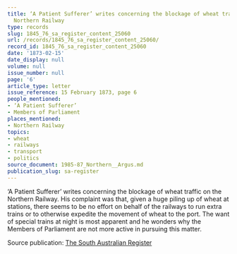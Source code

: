 ```yaml
---
title: ‘A Patient Sufferer’ writes concerning the blockage of wheat traffic on the
  Northern Railway
type: records
slug: 1845_76_sa_register_content_25060
url: /records/1845_76_sa_register_content_25060/
record_id: 1845_76_sa_register_content_25060
date: '1873-02-15'
date_display: null
volume: null
issue_number: null
page: '6'
article_type: letter
issue_reference: 15 February 1873, page 6
people_mentioned:
- ‘A Patient Sufferer’
- Members of Parliament
places_mentioned:
- Northern Railway
topics:
- wheat
- railways
- transport
- politics
source_document: 1985-87_Northern__Argus.md
publication_slug: sa-register
---
```


‘A Patient Sufferer’ writes concerning the blockage of wheat traffic on the Northern Railway.  His complaint was that, given a huge piling up of wheat at stations, there seems to be no effort on behalf of the railways to run extra trains or to otherwise expedite the movement of wheat to the port.  The want of special trains at night is most apparent and he wonders why the Members of Parliament are not more active in pursuing this matter.

Source publication: [The South Australian Register](/publications/sa-register/)
